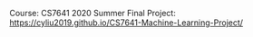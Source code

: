 Course: CS7641 2020 Summer
Final Project: https://cyliu2019.github.io/CS7641-Machine-Learning-Project/
